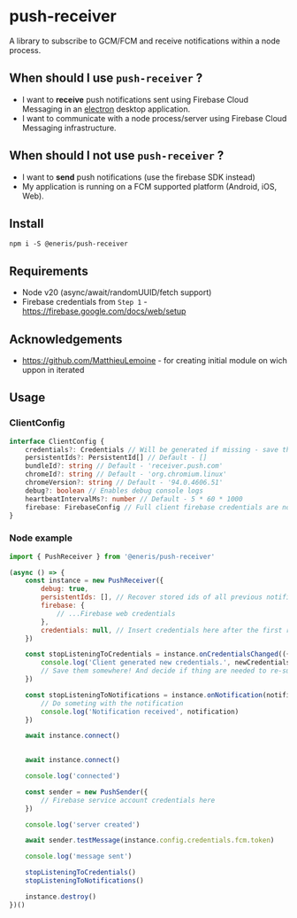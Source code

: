 # push-receiver

A library to subscribe to GCM/FCM and receive notifications within a node process.

## When should I use `push-receiver` ?

- I want to **receive** push notifications sent using Firebase Cloud Messaging in an [electron](https://github.com/electron/electron) desktop application.
- I want to communicate with a node process/server using Firebase Cloud Messaging infrastructure.

## When should I not use `push-receiver` ?

- I want to **send** push notifications (use the firebase SDK instead)
- My application is running on a FCM supported platform (Android, iOS, Web).

## Install

`
npm i -S @eneris/push-receiver
`

## Requirements 

- Node v20 (async/await/randomUUID/fetch support)
- Firebase credentials from `Step 1` - https://firebase.google.com/docs/web/setup

## Acknowledgements 
- https://github.com/MatthieuLemoine - for creating initial module on wich uppon in iterated

## Usage

### ClientConfig

```typescript
interface ClientConfig {
    credentials?: Credentials // Will be generated if missing - save this after first use!
    persistentIds?: PersistentId[] // Default - []
    bundleId?: string // Default - 'receiver.push.com'
    chromeId?: string // Default - 'org.chromium.linux'
    chromeVersion?: string // Default - '94.0.4606.51'
    debug?: boolean // Enables debug console logs
    heartbeatIntervalMs?: number // Default - 5 * 60 * 1000
    firebase: FirebaseConfig // Full client firebase credentials are now needed
}
```

### Node example

```javascript
import { PushReceiver } from '@eneris/push-receiver'

(async () => {
    const instance = new PushReceiver({
        debug: true,
        persistentIds: [], // Recover stored ids of all previous notifications
        firebase: {
            // ...Firebase web credentials
        },
        credentials: null, // Insert credentials here after the first run
    })

    const stopListeningToCredentials = instance.onCredentialsChanged(({ oldCredentials, newCredentials }) => {
        console.log('Client generated new credentials.', newCredentials)
        // Save them somewhere! And decide if thing are needed to re-subscribe
    })

    const stopListeningToNotifications = instance.onNotification(notification => {
        // Do someting with the notification
        console.log('Notification received', notification)
    })

    await instance.connect()

    
    await instance.connect()

    console.log('connected')

    const sender = new PushSender({
        // Firebase service account credentials here
    })

    console.log('server created')

    await sender.testMessage(instance.config.credentials.fcm.token)

    console.log('message sent')

    stopListeningToCredentials()
    stopListeningToNotifications()

    instance.destroy()
})()
```
